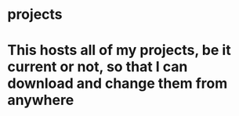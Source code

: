 # projects
# This hosts all of my projects, be it current or not, so that I can download and change them from anywhere
